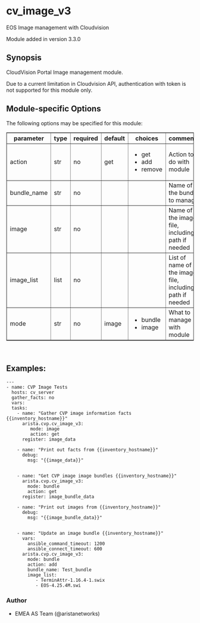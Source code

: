 # cv_image_v3

EOS Image management with Cloudvision

Module added in version 3.3.0

<div class="contents" local="" depth="2">

</div>

## Synopsis

CloudVision Portal Image management module.

Due to a current limitation in Cloudvision API, authentication with
token is not supported for this module only.

## Module-specific Options

The following options may be specified for this module:

<table border=1 cellpadding=4>

<tr>
<th class="head">parameter</th>
<th class="head">type</th>
<th class="head">required</th>
<th class="head">default</th>
<th class="head">choices</th>
<th class="head">comments</th>
</tr>

<tr>
<td>action<br/><div style="font-size: small;"></div></td>
<td>str</td>
<td>no</td>
<td>get</td>
<td><ul><li>get</li><li>add</li><li>remove</li></ul></td>
<td>
    <div>Action to do with module</div>
</td>
</tr>

<tr>
<td>bundle_name<br/><div style="font-size: small;"></div></td>
<td>str</td>
<td>no</td>
<td></td>
<td></td>
<td>
    <div>Name of the bundle to manage</div>
</td>
</tr>

<tr>
<td>image<br/><div style="font-size: small;"></div></td>
<td>str</td>
<td>no</td>
<td></td>
<td></td>
<td>
    <div>Name of the image file, including path if needed</div>
</td>
</tr>

<tr>
<td>image_list<br/><div style="font-size: small;"></div></td>
<td>list</td>
<td>no</td>
<td></td>
<td></td>
<td>
    <div>List of name of the image file, including path if needed</div>
</td>
</tr>

<tr>
<td>mode<br/><div style="font-size: small;"></div></td>
<td>str</td>
<td>no</td>
<td>image</td>
<td><ul><li>bundle</li><li>image</li></ul></td>
<td>
    <div>What to manage with module</div>
</td>
</tr>

</table>
</br>

## Examples:

    ---
    - name: CVP Image Tests
      hosts: cv_server
      gather_facts: no
      vars:
      tasks:
        - name: "Gather CVP image information facts {{inventory_hostname}}"
          arista.cvp.cv_image_v3:
             mode: image
             action: get
          register: image_data

        - name: "Print out facts from {{inventory_hostname}}"
          debug:
            msg: "{{image_data}}"


        - name: "Get CVP image image bundles {{inventory_hostname}}"
          arista.cvp.cv_image_v3:
            mode: bundle
            action: get
          register: image_bundle_data

        - name: "Print out images from {{inventory_hostname}}"
          debug:
            msg: "{{image_bundle_data}}"


        - name: "Update an image bundle {{inventory_hostname}}"
          vars:
            ansible_command_timeout: 1200
            ansible_connect_timeout: 600
          arista.cvp.cv_image_v3:
            mode: bundle
            action: add
            bundle_name: Test_bundle
            image_list:
               - TerminAttr-1.16.4-1.swix
               - EOS-4.25.4M.swi

### Author

-   EMEA AS Team (@aristanetworks)
